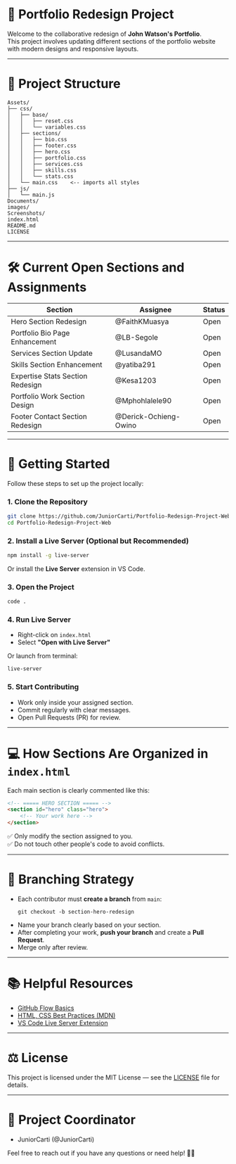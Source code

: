 # 🎨 Portfolio Redesign Project

Welcome to the collaborative redesign of **John Watson's Portfolio**.  
This project involves updating different sections of the portfolio website with modern designs and responsive layouts.

---

# 📂 Project Structure

```
Assets/
├── css/
│   ├── base/
│   │   ├── reset.css
│   │   └── variables.css
│   ├── sections/
│   │   ├── bio.css
│   │   ├── footer.css
│   │   ├── hero.css
│   │   ├── portfolio.css
│   │   ├── services.css
│   │   ├── skills.css
│   │   └── stats.css
│   └── main.css    <-- imports all styles
├── js/
│   └── main.js
Documents/
images/
Screenshots/
index.html
README.md
LICENSE
```

---

# 🛠️ Current Open Sections and Assignments

| Section                        | Assignee               | Status |
|---------------------------------|-------------------------|--------|
| Hero Section Redesign           | @FaithKMuasya           | Open   |
| Portfolio Bio Page Enhancement  | @LB-Segole              | Open   |
| Services Section Update         | @LusandaMO              | Open   |
| Skills Section Enhancement      | @yatiba291              | Open   |
| Expertise Stats Section Redesign| @Kesa1203               | Open   |
| Portfolio Work Section Design   | @Mphohlalele90          | Open   |
| Footer Contact Section Redesign | @Derick-Ochieng-Owino   | Open   |

---

# 🚀 Getting Started

Follow these steps to set up the project locally:

### 1. Clone the Repository
```bash
git clone https://github.com/JuniorCarti/Portfolio-Redesign-Project-Web.git
cd Portfolio-Redesign-Project-Web
```

### 2. Install a Live Server (Optional but Recommended)
```bash
npm install -g live-server
```

Or install the **Live Server** extension in VS Code.

### 3. Open the Project
```bash
code .
```

### 4. Run Live Server
- Right-click on `index.html`
- Select **"Open with Live Server"**

Or launch from terminal:

```bash
live-server
```

### 5. Start Contributing
- Work only inside your assigned section.
- Commit regularly with clear messages.
- Open Pull Requests (PR) for review.

---

# 💻 How Sections Are Organized in `index.html`

Each main section is clearly commented like this:

```html
<!-- ===== HERO SECTION ===== -->
<section id="hero" class="hero">
    <!-- Your work here -->
</section>
```

✅ Only modify the section assigned to you.  
✅ Do not touch other people's code to avoid conflicts.

---

# 🔀 Branching Strategy

- Each contributor must **create a branch** from `main`:
  ```
  git checkout -b section-hero-redesign
  ```
- Name your branch clearly based on your section.
- After completing your work, **push your branch** and create a **Pull Request**.
- Merge only after review.

---

# 📚 Helpful Resources

- [GitHub Flow Basics](https://guides.github.com/introduction/flow/)
- [HTML, CSS Best Practices (MDN)](https://developer.mozilla.org/en-US/)
- [VS Code Live Server Extension](https://marketplace.visualstudio.com/items?itemName=ritwickdey.LiveServer)

---

# ⚖️ License

This project is licensed under the MIT License — see the [LICENSE](LICENSE) file for details.

---

# 📣 Project Coordinator

- JuniorCarti (@JuniorCarti)

Feel free to reach out if you have any questions or need help! 🚀✨

